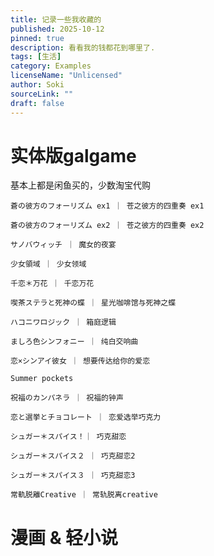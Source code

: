 ```yaml
---
title: 记录一些我收藏的
published: 2025-10-12
pinned: true
description: 看看我的钱都花到哪里了.
tags: [生活]
category: Examples
licenseName: "Unlicensed"
author: Soki
sourceLink: ""
draft: false
---
```


# 实体版galgame

基本上都是闲鱼买的，少数淘宝代购

    
    蒼の彼方のフォーリズム ex1 ｜ 苍之彼方的四重奏 ex1
    
    蒼の彼方のフォーリズム ex2 ｜ 苍之彼方的四重奏 ex2
    
    サノバウィッチ ｜ 魔女的夜宴
    
    少女領域 ｜ 少女领域
    
    千恋＊万花 ｜ 千恋万花
    
    喫茶ステラと死神の蝶 ｜ 星光咖啡馆与死神之蝶
    
    ハコニワロジック ｜ 箱庭逻辑
    
    ましろ色シンフォニー ｜ 纯白交响曲
    
    恋×シンアイ彼女 ｜ 想要传达给你的爱恋
    
    Summer pockets
    
    祝福のカンパネラ ｜ 祝福的钟声
    
    恋と選挙とチョコレート ｜ 恋爱选举巧克力
    
    シュガー＊スパイス！｜ 巧克甜恋
    
    シュガー＊スパイス２ ｜ 巧克甜恋2 
    
    シュガー＊スパイス３ ｜ 巧克甜恋3
    
    常軌脱離Creative ｜ 常轨脱离creative


# 漫画 & 轻小说


